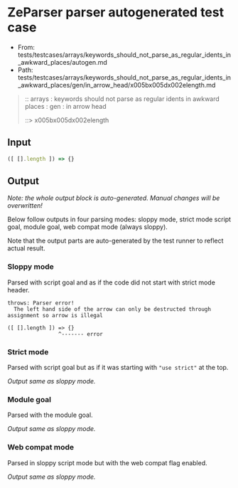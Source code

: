 # ZeParser parser autogenerated test case

- From: tests/testcases/arrays/keywords_should_not_parse_as_regular_idents_in_awkward_places/autogen.md
- Path: tests/testcases/arrays/keywords_should_not_parse_as_regular_idents_in_awkward_places/gen/in_arrow_head/x005bx005dx002elength.md

> :: arrays : keywords should not parse as regular idents in awkward places : gen : in arrow head
>
> ::> x005bx005dx002elength

## Input


`````js
([ [].length ]) => {}
`````

## Output

_Note: the whole output block is auto-generated. Manual changes will be overwritten!_

Below follow outputs in four parsing modes: sloppy mode, strict mode script goal, module goal, web compat mode (always sloppy).

Note that the output parts are auto-generated by the test runner to reflect actual result.

### Sloppy mode

Parsed with script goal and as if the code did not start with strict mode header.

`````
throws: Parser error!
  The left hand side of the arrow can only be destructed through assignment so arrow is illegal

([ [].length ]) => {}
                ^------- error
`````

### Strict mode

Parsed with script goal but as if it was starting with `"use strict"` at the top.

_Output same as sloppy mode._

### Module goal

Parsed with the module goal.

_Output same as sloppy mode._

### Web compat mode

Parsed in sloppy script mode but with the web compat flag enabled.

_Output same as sloppy mode._
